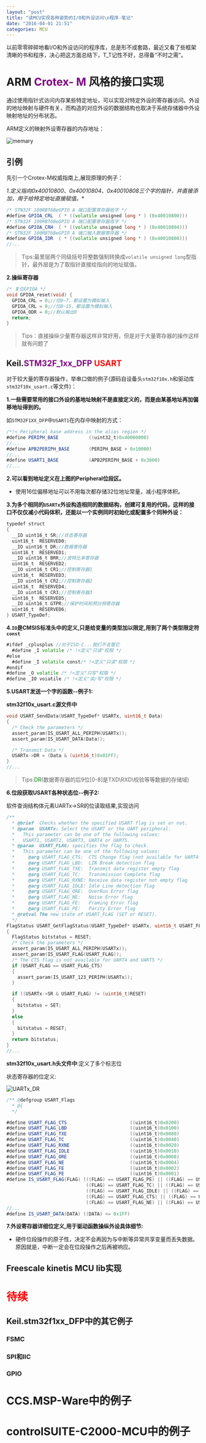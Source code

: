 ```yaml
---
layout: "post"
title: "读MCU实现各种姿势的I/O和外设访问\n程序-笔记"
date: "2016-04-01 21:51"
categories: MCU
---
```

以前零零碎碎地看I/O和外设访问的程序库，总是形不成套路，最近又看了些框架清晰的书和程序，决心把这方面总结下，T_T记性不好，总得备“不时之需”。

# ARM <span style="color: purple">Crotex- M </span> 风格的接口实现
通过使用指针式访问内存某些特定地址，可以实现对特定外设的寄存器访问。外设的地址映射与硬件有关，而构造的对应外设的数据结构也取决于系统存储器中外设映射地址的分布状态。

ARM定义的映射外设寄存器的内存地址：

![memary](/images/memary.png)

## 引例

先引一个Crotex-M权威指南上,展现原理的例子：

**1.定义指向0x40010800、0x40010804、0x40010808三个字的指针，并直接添加*，用于给特定地址直接赋值。**

~~~scala
/* STN32F 100RBT6BeGPIO A 端口配置寄存器低字 */
#define GPIOA_CRL  ( * ((volatile unsigned long * ) (0x40010800)))
/* STN32F 100RBT6BeGPIO A 端口配置寄存器高字 */
#define GPIOA_CRH  ( * ((volatile unsigned long * ) (0x40010804)))
/* STN32F 100RBT6BeGPIO A 端口输入数据寄存器 */
#define GPIOA_IDR  ( * ((volatile unsigned long * ) (0x40010808)))
//...
~~~
> Tips:最里层两个同级括号将整数强制转换成`volatile unsigned long`型指针，最外层是为了取指针直接给指向的地址赋值。

**2.操纵寄存器**

~~~cpp
/* 复位GPIOA */
void GPIOA_reset(void) {  
  GPIOA_CRL = 0;//位0~7，都设置为模拟输入
  GPIOA_CRL = 0;//位8~15，都设置为模拟输入
  GPIOA_ODR = 0;//默认输出0
  return;
}
~~~

> Tips：直接操纵少量寄存器这样非常好用，但是对于大量寄存器的操作这样就有问题了

## Keil.<span style="color: purple">STM32F_1xx_DFP</span><span style="color: red"> USART</span>

对于较大量的寄存器操作，举串口做的例子(源码自设备头`stm32f10x.h`和驱动库`stm32f10x_usart.c`等文件)：

**1.一些需要常用的接口外设的基地址映射不是直接定义的，而是由某基地址再加偏移地址得到的。**

如`STM32F1XX_DFP`中`USART1`在内存中映射的方式：

~~~scala
/*!< Peripheral base address in the alias region */
#define PERIPH_BASE           ((uint32_t)0x40000000)
//...
#define APB2PERIPH_BASE       (PERIPH_BASE + 0x10000)
//...
#define USART1_BASE           (APB2PERIPH_BASE + 0x3800)
//...
~~~

**2.可以看到地址定义在上图的Peripheral位段区。**

- 使用16位偏移地址可以不用每次都存储32位地址常量，减小程序体积。

**3.为多个相同的`USARTx`外设构造相同的数据结构，创建可复用的代码，这样的接口不仅仅减小代码体积，还能以一个实例同时初始化或配置多个同种外设：**

~~~scala
typedef struct
{
  __IO uint16_t SR;//状态寄存器
  uint16_t  RESERVED0;
  __IO uint16_t DR;//数据寄存器
  uint16_t  RESERVED1;
  __IO uint16_t BRR;//波特比率寄存器
  uint16_t  RESERVED2;
  __IO uint16_t CR1;//控制寄存器1
  uint16_t  RESERVED3;
  __IO uint16_t CR2;//控制寄存器2
  uint16_t  RESERVED4;
  __IO uint16_t CR3;//控制寄存器3
  uint16_t  RESERVED5;
  __IO uint16_t GTPR;//保护时间和预分频寄存器
  uint16_t  RESERVED6;
} USART_TypeDef;
~~~

**4.`IO`是CMSIS标准头中的定义,只是给变量的类型加以限定,用到了两个类型限定符`const`**

```scala
#ifdef _cplusplus //对于ISO-C...我们不去管它
  #define _I volatile /* !<定义"只读"权限 */
#else
  #define _I volatile const/* !<定义"只读"权限 */
#endif
#define _O volatile /* !<定义"只写"权限 */
#define _IO voiatile /* !<定义"读/写"权限 */
```

**5.USART发送一个字的函数--例子1:**

**stm32f10x_usart.c源文件中**

```cpp
void USART_SendData(USART_TypeDef* USARTx, uint16_t Data)
{
  /* Check the parameters */
  assert_param(IS_USART_ALL_PERIPH(USARTx));
  assert_param(IS_USART_DATA(Data));

  /* Transmit Data */
  USARTx->DR = (Data & (uint16_t)0x01FF);
}
//...
```
> Tips:<span style="color: green">DR</span>(数据寄存器的后9位[0-8]是TXD\RXD\校验等等数据的存储域)

**6.位段获取USART各种状态位--例子2:**

软件查询结构体元素UARTx->SR的位读取结果,实现访问

```cpp
/**
  * @brief  Checks whether the specified USART flag is set or not.
  * @param  USARTx: Select the USART or the UART peripheral.
  *   This parameter can be one of the following values:
  *   USART1, USART2, USART3, UART4 or UART5.
  * @param  USART_FLAG: specifies the flag to check.
  *   This parameter can be one of the following values:
  *     @arg USART_FLAG_CTS:  CTS Change flag (not available for UART4 and UART5)
  *     @arg USART_FLAG_LBD:  LIN Break detection flag
  *     @arg USART_FLAG_TXE:  Transmit data register empty flag
  *     @arg USART_FLAG_TC:   Transmission Complete flag
  *     @arg USART_FLAG_RXNE: Receive data register not empty flag
  *     @arg USART_FLAG_IDLE: Idle Line detection flag
  *     @arg USART_FLAG_ORE:  OverRun Error flag
  *     @arg USART_FLAG_NE:   Noise Error flag
  *     @arg USART_FLAG_FE:   Framing Error flag
  *     @arg USART_FLAG_PE:   Parity Error flag
  * @retval The new state of USART_FLAG (SET or RESET).
  */
FlagStatus USART_GetFlagStatus(USART_TypeDef* USARTx, uint16_t USART_FLAG)
{
  FlagStatus bitstatus = RESET;
  /* Check the parameters */
  assert_param(IS_USART_ALL_PERIPH(USARTx));
  assert_param(IS_USART_FLAG(USART_FLAG));
  /* The CTS flag is not available for UART4 and UART5 */
  if (USART_FLAG == USART_FLAG_CTS)
  {
    assert_param(IS_USART_123_PERIPH(USARTx));
  }  

  if ((USARTx->SR & USART_FLAG) != (uint16_t)RESET)
  {
    bitstatus = SET;
  }
  else
  {
    bitstatus = RESET;
  }
  return bitstatus;
}
//...
```

**stm32f10x_usart.h头文件中**:定义了多个标志位

状态寄存器的位定义:

![UARTx_DR](/images/USART_SR.png)

```scala
/** @defgroup USART_Flags
  * @{
  */

#define USART_FLAG_CTS                       ((uint16_t)0x0200)
#define USART_FLAG_LBD                       ((uint16_t)0x0100)
#define USART_FLAG_TXE                       ((uint16_t)0x0080)
#define USART_FLAG_TC                        ((uint16_t)0x0040)
#define USART_FLAG_RXNE                      ((uint16_t)0x0020)
#define USART_FLAG_IDLE                      ((uint16_t)0x0010)
#define USART_FLAG_ORE                       ((uint16_t)0x0008)
#define USART_FLAG_NE                        ((uint16_t)0x0004)
#define USART_FLAG_FE                        ((uint16_t)0x0002)
#define USART_FLAG_PE                        ((uint16_t)0x0001)
#define IS_USART_FLAG(FLAG) (((FLAG) == USART_FLAG_PE) || ((FLAG) == USART_FLAG_TXE) || \
                             ((FLAG) == USART_FLAG_TC) || ((FLAG) == USART_FLAG_RXNE) || \
                             ((FLAG) == USART_FLAG_IDLE) || ((FLAG) == USART_FLAG_LBD) || \
                             ((FLAG) == USART_FLAG_CTS) || ((FLAG) == USART_FLAG_ORE) || \
                             ((FLAG) == USART_FLAG_NE) || ((FLAG) == USART_FLAG_FE))
//...
#define IS_USART_DATA(DATA) ((DATA) <= 0x1FF)
```

**7.外设寄存器详细位定义,用于驱动函数操纵外设具体细节:**

- 硬件位段操作的原子性，决定不会再因为与中断等异常共享变量而丢失数据。原因就是，中断一定会在位段操作之后再被响应。

## Freescale kinetis MCU lib实现

# <span style="color: red">待续</span>

## Keil.stm32f1xx_DFP中的其它例子

### FSMC

### SPI和IIC

### GPIO

# CCS.MSP-Ware中的例子

# controlSUITE-C2000-MCU中的例子
